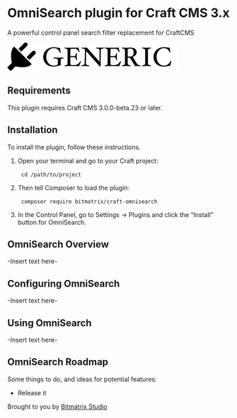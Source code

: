 # OmniSearch plugin for Craft CMS 3.x

A powerful control panel search filter replacement for CraftCMS

![Screenshot](resources/img/plugin-logo.png)

## Requirements

This plugin requires Craft CMS 3.0.0-beta.23 or later.

## Installation

To install the plugin, follow these instructions.

1. Open your terminal and go to your Craft project:

        cd /path/to/project

2. Then tell Composer to load the plugin:

        composer require bitmatrix/craft-omnisearch

3. In the Control Panel, go to Settings → Plugins and click the “Install” button for OmniSearch.

## OmniSearch Overview

-Insert text here-

## Configuring OmniSearch

-Insert text here-

## Using OmniSearch

-Insert text here-

## OmniSearch Roadmap

Some things to do, and ideas for potential features:

* Release it

Brought to you by [Bitmatrix Studio](github.com/bitmatrixstudio)
